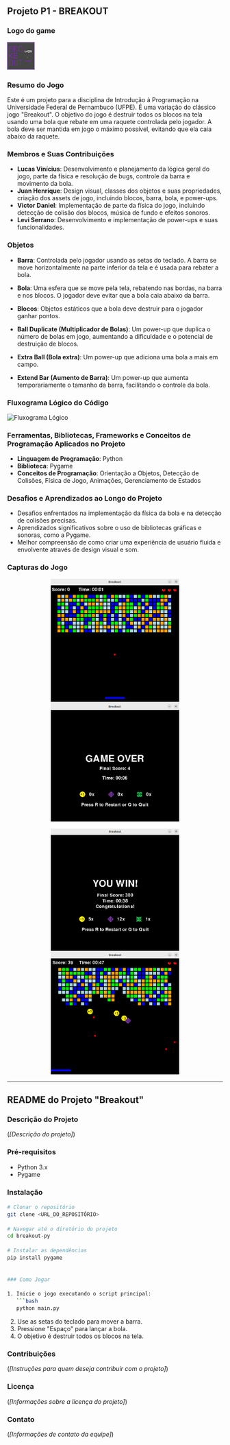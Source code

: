 ## Projeto P1 - BREAKOUT

### Logo do game

![Logo do Game](images/logo-breakout.png)

### Resumo do Jogo

Este é um projeto para a disciplina de Introdução à Programação na Universidade Federal de Pernambuco (UFPE). É uma variação do clássico jogo "Breakout". O objetivo do jogo é destruir todos os blocos na tela usando uma bola que rebate em uma raquete controlada pelo jogador. A bola deve ser mantida em jogo o máximo possível, evitando que ela caia abaixo da raquete.

### Membros e Suas Contribuições

- **Lucas Vinícius**: Desenvolvimento e planejamento da lógica geral do jogo, parte da física e resolução de bugs, controle da barra e movimento da bola.
- **Juan Henrique**: Design visual, classes dos objetos e suas propriedades, criação dos assets de jogo, incluindo blocos, barra, bola, e power-ups.
- **Victor Daniel**: Implementação de parte da física do jogo, incluindo detecção de colisão dos blocos, música de fundo e efeitos sonoros.
- **Levi Serrano**: Desenvolvimento e implementação de power-ups e suas funcionalidades.

### Objetos

- **Barra**: Controlada pelo jogador usando as setas do teclado. A barra se move horizontalmente na parte inferior da tela e é usada para rebater a bola.
  
- **Bola**: Uma esfera que se move pela tela, rebatendo nas bordas, na barra e nos blocos. O jogador deve evitar que a bola caia abaixo da barra.

- **Blocos**: Objetos estáticos que a bola deve destruir para o jogador ganhar pontos.

- **Ball Duplicate (Multiplicador de Bolas)**: Um power-up que duplica o número de bolas em jogo, aumentando a dificuldade e o potencial de destruição de blocos.

- **Extra Ball (Bola extra)**: Um power-up que adiciona uma bola a mais em campo.
  
- **Extend Bar (Aumento de Barra)**: Um power-up que aumenta temporariamente o tamanho da barra, facilitando o controle da bola.

### Fluxograma Lógico do Código

![Fluxograma Lógico](images/fluxograma.png)

### Ferramentas, Bibliotecas, Frameworks e Conceitos de Programação Aplicados no Projeto

- **Linguagem de Programação**: Python
- **Biblioteca**: Pygame
- **Conceitos de Programação**: Orientação a Objetos, Detecção de Colisões, Física de Jogo, Animações, Gerenciamento de Estados

### Desafios e Aprendizados ao Longo do Projeto

- Desafios enfrentados na implementação da física da bola e na detecção de colisões precisas.
- Aprendizados significativos sobre o uso de bibliotecas gráficas e sonoras, como a Pygame.
- Melhor compreensão de como criar uma experiência de usuário fluida e envolvente através de design visual e som.

### Capturas do Jogo

<p align="center">
  <img src="images/captura1.png" alt="Captura de Tela 1" width="300">
  <img src="images/captura2.png" alt="Captura de Tela 2" width="300">
</p>
<p align="center">
  <img src="images/captura3.png" alt="Captura de Tela 3" width="300">
  <img src="images/captura4.png" alt="Captura de Tela 4" width="300">
</p>


---

## README do Projeto "Breakout"

### Descrição do Projeto

(*[Descrição do projeto]*)

### Pré-requisitos

- Python 3.x
- Pygame

### Instalação

```bash
# Clonar o repositório
git clone <URL_DO_REPOSITÓRIO>

# Navegar até o diretório do projeto
cd breakout-py

# Instalar as dependências
pip install pygame


### Como Jogar

1. Inicie o jogo executando o script principal:
   ```bash
   python main.py
   ```
2. Use as setas do teclado para mover a barra.
3. Pressione "Espaço" para lançar a bola.
4. O objetivo é destruir todos os blocos na tela.

### Contribuições

(*[Instruções para quem deseja contribuir com o projeto]*)

### Licença

(*[Informações sobre a licença do projeto]*)

### Contato

(*[Informações de contato da equipe]*)
